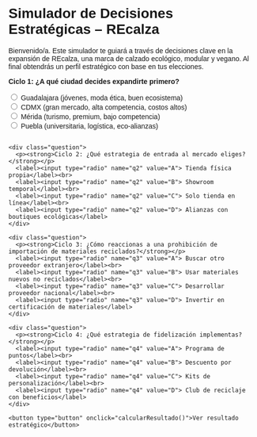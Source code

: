 <!DOCTYPE html>
<html lang="es">
<head>
  <meta charset="UTF-8">
  <meta name="viewport" content="width=device-width, initial-scale=1.0">
  <title>Simulador REcalza - Expansión Estratégica</title>
  <style>
    body { font-family: Arial, sans-serif; margin: 2em; }
    .question { margin-bottom: 2em; }
    .result { font-weight: bold; margin-top: 2em; }
    button { padding: 10px 20px; font-size: 1em; }
  </style>
</head>
<body>
  <h1>Simulador de Decisiones Estratégicas – REcalza</h1>
  <p>Bienvenido/a. Este simulador te guiará a través de decisiones clave en la expansión de REcalza, una marca de calzado ecológico, modular y vegano. Al final obtendrás un perfil estratégico con base en tus elecciones.</p>

  <form id="simForm">
    <div class="question">
      <p><strong>Ciclo 1: ¿A qué ciudad decides expandirte primero?</strong></p>
      <label><input type="radio" name="q1" value="A"> Guadalajara (jóvenes, moda ética, buen ecosistema)</label><br>
      <label><input type="radio" name="q1" value="B"> CDMX (gran mercado, alta competencia, costos altos)</label><br>
      <label><input type="radio" name="q1" value="C"> Mérida (turismo, premium, bajo competencia)</label><br>
      <label><input type="radio" name="q1" value="D"> Puebla (universitaria, logística, eco-alianzas)</label>
    </div>

    <div class="question">
      <p><strong>Ciclo 2: ¿Qué estrategia de entrada al mercado eliges?</strong></p>
      <label><input type="radio" name="q2" value="A"> Tienda física propia</label><br>
      <label><input type="radio" name="q2" value="B"> Showroom temporal</label><br>
      <label><input type="radio" name="q2" value="C"> Solo tienda en línea</label><br>
      <label><input type="radio" name="q2" value="D"> Alianzas con boutiques ecológicas</label>
    </div>

    <div class="question">
      <p><strong>Ciclo 3: ¿Cómo reaccionas a una prohibición de importación de materiales reciclados?</strong></p>
      <label><input type="radio" name="q3" value="A"> Buscar otro proveedor extranjero</label><br>
      <label><input type="radio" name="q3" value="B"> Usar materiales nuevos no reciclados</label><br>
      <label><input type="radio" name="q3" value="C"> Desarrollar proveedor nacional</label><br>
      <label><input type="radio" name="q3" value="D"> Invertir en certificación de materiales</label>
    </div>

    <div class="question">
      <p><strong>Ciclo 4: ¿Qué estrategia de fidelización implementas?</strong></p>
      <label><input type="radio" name="q4" value="A"> Programa de puntos</label><br>
      <label><input type="radio" name="q4" value="B"> Descuento por devolución</label><br>
      <label><input type="radio" name="q4" value="C"> Kits de personalización</label><br>
      <label><input type="radio" name="q4" value="D"> Club de reciclaje con beneficios</label>
    </div>

    <button type="button" onclick="calcularResultado()">Ver resultado estratégico</button>
  </form>

  <div id="resultado" class="result"></div>

  <script>
    function calcularResultado() {
      const respuestas = [
        document.querySelector('input[name="q1"]:checked'),
        document.querySelector('input[name="q2"]:checked'),
        document.querySelector('input[name="q3"]:checked'),
        document.querySelector('input[name="q4"]:checked')
      ];

      if (respuestas.includes(null)) {
        document.getElementById("resultado").innerText = "Por favor responde todas las preguntas.";
        return;
      }

      let scoreConsciente = 0;

      if (respuestas[0].value === "A" || respuestas[0].value === "C" || respuestas[0].value === "D") scoreConsciente++;
      if (respuestas[1].value === "D") scoreConsciente++;
      if (respuestas[2].value === "C" || respuestas[2].value === "D") scoreConsciente++;
      if (respuestas[3].value === "D" || respuestas[3].value === "B") scoreConsciente++;

      let mensaje;
      if (scoreConsciente >= 3) {
        mensaje = "Perfil estratégico: ✳️ Consciente y sostenible. Tus decisiones promueven el impacto positivo, alianzas verdes y crecimiento a largo plazo.";
      } else if (scoreConsciente === 2) {
        mensaje = "Perfil estratégico: ⚖️ Balanceado. Combinas decisiones rentables con visión ecológica. Mantienes coherencia sin sacrificar oportunidades.";
      } else {
        mensaje = "Perfil estratégico: 📈 Comercial agresivo. Priorizas expansión rápida y rentabilidad, pero podrías comprometer los valores sostenibles de la marca.";
      }

      document.getElementById("resultado").innerText = mensaje;
    }
  </script>
</body>
</html>
